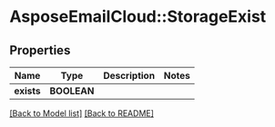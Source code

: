 # AsposeEmailCloud::StorageExist
## Properties
Name | Type | Description | Notes
------------ | ------------- | ------------- | -------------
**exists** | **BOOLEAN** |  | 



[[Back to Model list]](Models.md) [[Back to README]](README.md)


